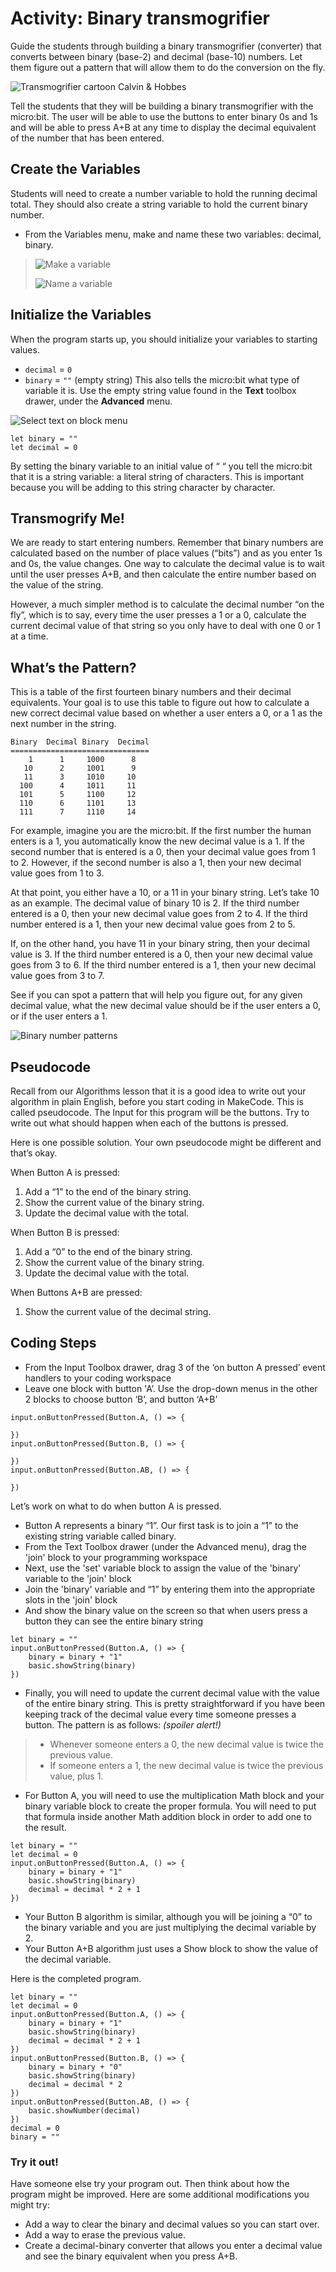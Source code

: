 # Activity: Binary transmogrifier

Guide the students through building a binary transmogrifier (converter) that converts between binary (base-2) and decimal (base-10) numbers. Let them figure out a pattern that will allow them to do the conversion on the fly.

![Transmogrifier cartoon](/static/courses/csintro/binary/transmogrifier.png) Calvin & Hobbes

Tell the students that they will be building a binary transmogrifier with the micro:bit. The user will be able to use the buttons to enter binary 0s and 1s and will be able to press A+B at any time to display the decimal equivalent of the number that has been entered.

## Create the Variables

Students will need to create a number variable to hold the running decimal total. They should also create a string variable to hold the current binary number.

* From the Variables menu, make and name these two variables: decimal, binary.

> ![Make a variable](/static/courses/csintro/binary/make-a-variable.png)
> 
> ![Name a variable](/static/courses/csintro/binary/name-a-variable.png)

## Initialize the Variables

When the program starts up, you should initialize your variables to starting values.

* `decimal` = `0`
* `binary` = `""` (empty string) This also tells the micro:bit what type of variable it is. Use the empty string value found in the **Text** toolbox drawer, under the **Advanced** menu.

![Select text on block menu](/static/courses/csintro/binary/select-text-blocks.png)

```blocks
let binary = ""
let decimal = 0
```

By setting the binary variable to an initial value of “ “ you tell the micro:bit that it is a string variable: a literal string of characters. This is important because you will be adding to this string character by character.

## Transmogrify Me!

We are ready to start entering numbers. Remember that binary numbers are calculated based on the number of place values (“bits”) and as you enter 1s and 0s, the value changes. One way to calculate the decimal value is to wait until the user presses A+B, and then calculate the entire number based on the value of the string.

However, a much simpler method is to calculate the decimal number “on the fly”, which is to say, every time the user presses a 1 or a 0, calculate the current decimal value of that string so you only have to deal with one 0 or 1 at a time.

## What’s the Pattern?

This is a table of the first fourteen binary numbers and their decimal equivalents. Your goal is to use this table to figure out how to calculate a new correct decimal value based on whether a user enters a 0, or a 1 as the next number in the string.

    Binary  Decimal Binary  Decimal
    ===============================
        1      1     1000      8
       10      2     1001      9
       11      3     1010     10
      100      4     1011     11
      101      5     1100     12
      110      6     1101     13
      111      7     1110     14
    

For example, imagine you are the micro:bit. If the first number the human enters is a 1, you automatically know the new decimal value is a 1. If the second number that is entered is a 0, then your decimal value goes from 1 to 2. However, if the second number is also a 1, then your new decimal value goes from 1 to 3.

At that point, you either have a 10, or a 11 in your binary string. Let’s take 10 as an example. The decimal value of binary 10 is 2. If the third number entered is a 0, then your new decimal value goes from 2 to 4. If the third number entered is a 1, then your new decimal value goes from 2 to 5.

If, on the other hand, you have 11 in your binary string, then your decimal value is 3. If the third number entered is a 0, then your new decimal value goes from 3 to 6. If the third number entered is a 1, then your new decimal value goes from 3 to 7.

See if you can spot a pattern that will help you figure out, for any given decimal value, what the new decimal value should be if the user enters a 0, or if the user enters a 1.

![Binary number patterns](/static/courses/csintro/binary/binary-patterns.png)

## Pseudocode

Recall from our Algorithms lesson that it is a good idea to write out your algorithm in plain English, before you start coding in MakeCode. This is called pseudocode. The Input for this program will be the buttons. Try to write out what should happen when each of the buttons is pressed.

Here is one possible solution. Your own pseudocode might be different and that’s okay.

When Button A is pressed:

1. Add a “1” to the end of the binary string.
2. Show the current value of the binary string.
3. Update the decimal value with the total.

When Button B is pressed:

1. Add a “0” to the end of the binary string.
2. Show the current value of the binary string.
3. Update the decimal value with the total.

When Buttons A+B are pressed:

1. Show the current value of the decimal string.

## Coding Steps

* From the Input Toolbox drawer, drag 3 of the ‘on button A pressed’ event handlers to your coding workspace
* Leave one block with button 'A’. Use the drop-down menus in the other 2 blocks to choose button ‘B’, and button ‘A+B’

```block
input.onButtonPressed(Button.A, () => {

})
input.onButtonPressed(Button.B, () => {

})
input.onButtonPressed(Button.AB, () => {

})
```

Let’s work on what to do when button A is pressed.

* Button A represents a binary “1”. Our first task is to join a “1” to the existing string variable called binary.
* From the Text Toolbox drawer (under the Advanced menu), drag the 'join' block to your programming workspace
* Next, use the 'set' variable block to assign the value of the 'binary' variable to the 'join' block
* Join the 'binary' variable and “1” by entering them into the appropriate slots in the 'join' block
* And show the binary value on the screen so that when users press a button they can see the entire binary string

```block
let binary = ""
input.onButtonPressed(Button.A, () => {
    binary = binary + "1"
    basic.showString(binary)
})
```

* Finally, you will need to update the current decimal value with the value of the entire binary string. This is pretty straightforward if you have been keeping track of the decimal value every time someone presses a button. The pattern is as follows: *(spoiler alert!)*

> * Whenever someone enters a 0, the new decimal value is twice the previous value.
> * If someone enters a 1, the new decimal value is twice the previous value, plus 1.

* For Button A, you will need to use the multiplication Math block and your binary variable block to create the proper formula. You will need to put that formula inside another Math addition block in order to add one to the result.

```block
let binary = ""
let decimal = 0
input.onButtonPressed(Button.A, () => {
    binary = binary + "1"
    basic.showString(binary)
    decimal = decimal * 2 + 1
})
```

* Your Button B algorithm is similar, although you will be joining a “0” to the binary variable and you are just multiplying the decimal variable by 2.
* Your Button A+B algorithm just uses a Show block to show the value of the decimal variable.

Here is the completed program.

```blocks
let binary = ""
let decimal = 0
input.onButtonPressed(Button.A, () => {
    binary = binary + "1"
    basic.showString(binary)
    decimal = decimal * 2 + 1
})
input.onButtonPressed(Button.B, () => {
    binary = binary + "0"
    basic.showString(binary)
    decimal = decimal * 2
})
input.onButtonPressed(Button.AB, () => {
    basic.showNumber(decimal)
})
decimal = 0
binary = ""
```

### Try it out!

Have someone else try your program out. Then think about how the program might be improved. Here are some additional modifications you might try:

* Add a way to clear the binary and decimal values so you can start over.
* Add a way to erase the previous value.
* Create a decimal-binary converter that allows you enter a decimal value and see the binary equivalent when you press A+B.